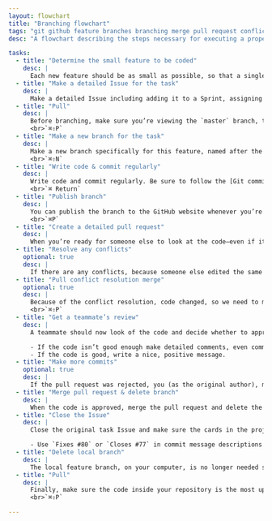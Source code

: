```yaml
---
layout: flowchart
title: "Branching flowchart"
tags: "git github feature branches branching merge pull request conflict flowchart"
desc: "A flowchart describing the steps necessary for executing a proper GitHub Flow branching process."

tasks:
  - title: "Determine the small feature to be coded"
    desc: |
      Each new feature should be as small as possible, so that a single person can undertake the challenge.
  - title: "Make a detailed Issue for the task"
    desc: |
      Make a detailed Issue including adding it to a Sprint, assigning it to a single person & giving it appropriate labels. [See Agile project planning for more details.](/courses/web-dev-6/agile-project-planning/)
  - title: "Pull"
    desc: |
      Before branching, make sure you’re viewing the `master` branch, then you must pull the most recent code from the GitHub website so yours is up-to-date.
      <br>`⌘⇧P`
  - title: "Make a new branch for the task"
    desc: |
      Make a new branch specifically for this feature, named after the task & Issue.
      <br>`⌘⇧N`
  - title: "Write code & commit regularly"
    desc: |
      Write code and commit regularly. Be sure to follow the [Git commit best practices](/topics/commit-message-cheat-sheet). *It’s okay if the commits are incomplete because we’re coding on a separate branch it’s not going to affect the live website.*
      <br>`⌘ Return`
  - title: "Publish branch"
    desc: |
      You can publish the branch to the GitHub website whenever you’re ready. Without a pull request the published branch just kinda sits there.
      <br>`⌘P`
  - title: "Create a detailed pull request"
    desc: |
      When you’re ready for someone else to look at the code—even if it isn’t complete—make a pull request. Use pull requests as a discussion board. Follow the Sprint best practices and use labels, projects, milestones & assignees.
  - title: "Resolve any conflicts"
    optional: true
    desc: |
      If there are any conflicts, because someone else edited the same code, resolve them using GitHub’s interface.
  - title: "Pull conflict resolution merge"
    optional: true
    desc: |
      Because of the conflict resolution, code changed, so we need to make sure that your local feature branch is the most up-to-date version of the code. So pull again.
      <br>`⌘⇧P`
  - title: "Get a teammate’s review"
    desc: |
      A teammate should now look of the code and decide whether to approve or reject the code.

      - If the code isn’t good enough make detailed comments, even comment on specific lines.
      - If the code is good, write a nice, positive message.
  - title: "Make more commits"
    optional: true
    desc: |
      If the pull request was rejected, you (as the original author), must fix the code and create new commits. *You do not have to create a new branch, work on the same branch until this pull request is resolved.*
  - title: "Merge pull request & delete branch"
    desc: |
      When the code is approved, merge the pull request and delete the branch from GitHub’s website. The feature branch is no longer necessary because the code has been merged into `master`
  - title: "Close the Issue"
    desc: |
      Close the original task Issue and make sure the cards in the project board are in the “Done” column.

      - Use `Fixes #80` or `Closes #77` in commit message descriptions to automatically close Issues.
  - title: "Delete local branch"
    desc: |
      The local feature branch, on your computer, is no longer needed so delete it from your computer too.
  - title: "Pull"
    desc: |
      Finally, make sure the code inside your repository is the most up-to-date version by pulling.
      <br>`⌘⇧P`

---
```

